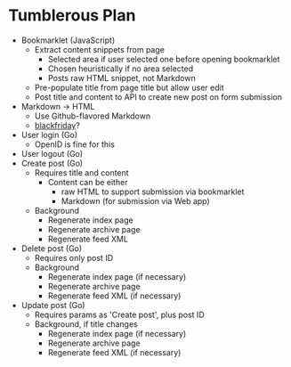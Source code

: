 Tumblerous Plan
===============

* Bookmarklet (JavaScript)
    * Extract content snippets from page
        * Selected area if user selected one before opening bookmarklet
        * Chosen heuristically if no area selected
        * Posts raw HTML snippet, not Markdown
    * Pre-populate title from page title but allow user edit
    * Post title and content to API to create new post on form submission
* Markdown -> HTML
    * Use Github-flavored Markdown
    * [blackfriday](https://github.com/russross/blackfriday)?
* User login (Go)
    * OpenID is fine for this
* User logout (Go)
* Create post (Go)
    * Requires title and content
        * Content can be either
            * raw HTML to support submission via bookmarklet
            * Markdown (for submission via Web app)
    * Background
        * Regenerate index page
        * Regenerate archive page
        * Regenerate feed XML
* Delete post (Go)
    * Requires only post ID
    * Background
        * Regenerate index page (if necessary)
        * Regenerate archive page
        * Regenerate feed XML (if necessary)
* Update post (Go)
    * Requires params as 'Create post', plus post ID
    * Background, if title changes
        * Regenerate index page (if necessary)
        * Regenerate archive page
        * Regenerate feed XML (if necessary)

